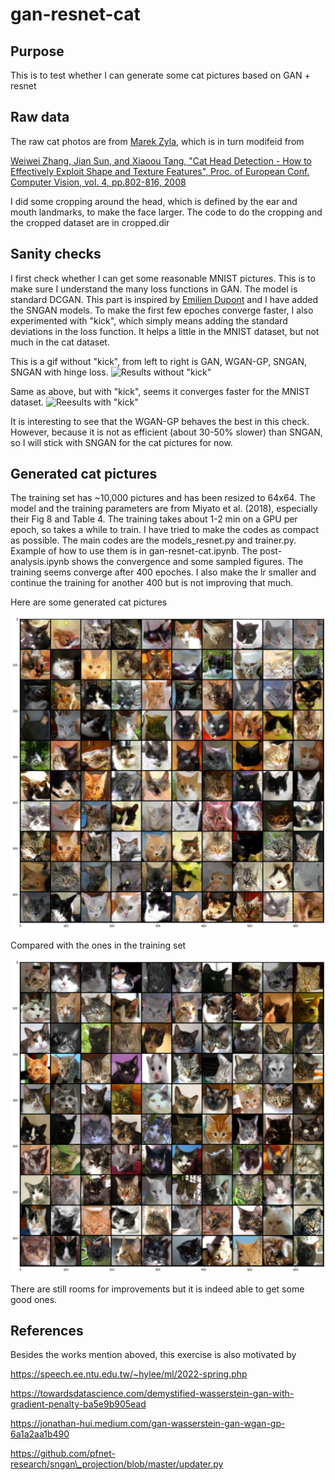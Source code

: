 # gan-resnet-cat
## Purpose
This is to test whether I can generate some cat pictures based on GAN + resnet

## Raw data
The raw cat photos are from [Marek Zyla](https://github.com/zylamarek/cat-dataset), which is in turn modifeid from 

[Weiwei Zhang, Jian Sun, and Xiaoou Tang, "Cat Head Detection - How to Effectively Exploit Shape and Texture Features", Proc. of European Conf. Computer Vision, vol. 4, pp.802-816, 2008](https://www.microsoft.com/en-us/research/wp-content/uploads/2008/10/ECCV_CAT_PROC.pdf)

I did some cropping around the head, which is defined by the ear and mouth landmarks, to make the face larger. The code to do the cropping and the cropped dataset are in cropped.dir

## Sanity checks
I first check whether I can get some reasonable MNIST pictures. This is to make sure I understand the many loss functions in GAN. The model is standard DCGAN. This part is inspired by [Emilien Dupont](https://github.com/EmilienDupont/wgan-gp) and I have added the SNGAN models. To make the first few epoches converge faster, I also experimented with "kick", which simply means adding the standard deviations in the loss function. It helps a little in the MNIST dataset, but not much in the cat dataset.

This is a gif without "kick", from left to right is GAN, WGAN-GP, SNGAN, SNGAN with hinge loss.
![Results without "kick"](./pics/nokick.gif)

Same as above, but with "kick", seems it converges faster for the MNIST dataset.
![Reesults with "kick"](./pics/kick.gif)

It is interesting to see that the WGAN-GP behaves the best in this check. However, because it is not as efficient (about 30-50% slower) than SNGAN, so I will stick with SNGAN for the cat pictures for now.

## Generated cat pictures
The training set has ~10,000 pictures and has been resized to 64x64. The model and the training parameters are from Miyato et al. (2018), especially their Fig 8 and Table 4. The training takes about 1-2 min on a GPU per epoch, so takes a while to train. I have tried to make the codes as compact as possible. The main codes are the models\_resnet.py and trainer.py. Example of how to use them is in gan-resnet-cat.ipynb. The post-analysis.ipynb shows the convergence and some sampled figures. The training seems converge after 400 epoches.  I also make the lr smaller and continue the training for another 400 but is not improving that much. 

Here are some generated cat pictures

![GAN](./pics/eg2.png)

Compared with the ones in the training set

![raw](./pics/raw.png)

There are still rooms for improvements but it is indeed able to get some good ones.

## References
Besides the works mention aboved, this exercise is also motivated by

https://speech.ee.ntu.edu.tw/~hylee/ml/2022-spring.php

https://towardsdatascience.com/demystified-wasserstein-gan-with-gradient-penalty-ba5e9b905ead

https://jonathan-hui.medium.com/gan-wasserstein-gan-wgan-gp-6a1a2aa1b490

https://github.com/pfnet-research/sngan\_projection/blob/master/updater.py
